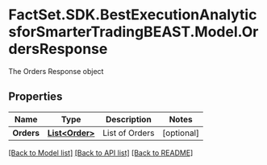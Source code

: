 # FactSet.SDK.BestExecutionAnalyticsforSmarterTradingBEAST.Model.OrdersResponse
The Orders Response object

## Properties

Name | Type | Description | Notes
------------ | ------------- | ------------- | -------------
**Orders** | [**List&lt;Order&gt;**](Order.md) | List of Orders | [optional] 

[[Back to Model list]](../README.md#documentation-for-models) [[Back to API list]](../README.md#documentation-for-api-endpoints) [[Back to README]](../README.md)

